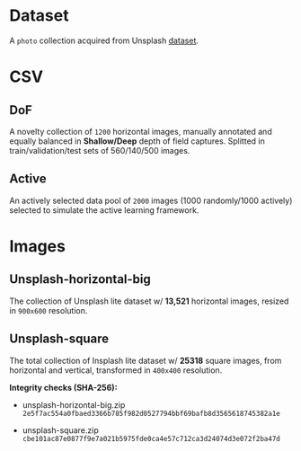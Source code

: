 # Dataset

A `photo` collection acquired from Unsplash [dataset](https://unsplash.com/data).

# CSV

## DoF

A novelty collection of `1200` horizontal images, manually annotated and equally balanced in **Shallow/Deep** depth of field captures. Splitted in train/validation/test sets of 560/140/500 images.

## Active

An actively selected data pool of `2000` images (1000 randomly/1000 actively) selected to simulate the active learning framework.

# Images

## Unsplash-horizontal-big

The collection of Unsplash lite dataset w/ **13,521** horizontal images, resized in `900x600` resolution.

## Unsplash-square

The total collection of Insplash lite dataset w/ **25318** square images, from horizontal and vertical, transformed in `400x400` resolution.

**Integrity checks (SHA-256):**

- unsplash-horizontal-big.zip `2e5f7ac554a0fbaed3366b785f982d0527794bbf69bafb8d3565618745382a1e`

- unsplash-square.zip `cbe101ac87e0877f9e7a021b5975fde0ca4e57c712ca3d24074d3e072f2ba47d `